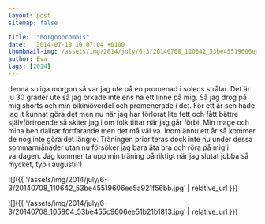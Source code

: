 ```yaml
---
layout: post
sitemap: false

title:  "morgonprommis"
date:   2014-07-10 10:07:04 +0100
thumbnail-img: /assets/img/2014/july/6-3/20140708_110642_53be45519606ee5a921f56bb.jpg
author: Eva
tags: [2014]
---
```


denna soliga morgon så var jag ute på en promenad i solens strålar. Det är ju 30 grader ute så jag orkade inte ens ha ett linne på mig. Så jag drog på mig shorts och min bikiniöverdel och promenerade i det. För ett år sen hade jag it kunnat göra det men nu när jag har förlorat lite fett och fått bättre självförtroende så skiter jag i om folk tittar när jag går förbi. Min mage och mina ben dallrar fortfarande men det må väl va. Inom ännu ett år så kommer de nog inte göra det längre. Träningen prioriteras dock inte nu under dessa sommarmånader utan nu försöker jag bara äta bra och röra på mig i vardagen. Jag kommer ta upp min träning på riktigt när jag slutat jobba så mycket, typ i augusti!:)

![]({{ '/assets/img/2014/july/6-3/20140708_110642_53be45519606ee5a921f56bb.jpg'  | relative_url }})

![]({{ '/assets/img/2014/july/6-3/20140708_105804_53be455c9606ee51b21b1813.jpg'  | relative_url }})

